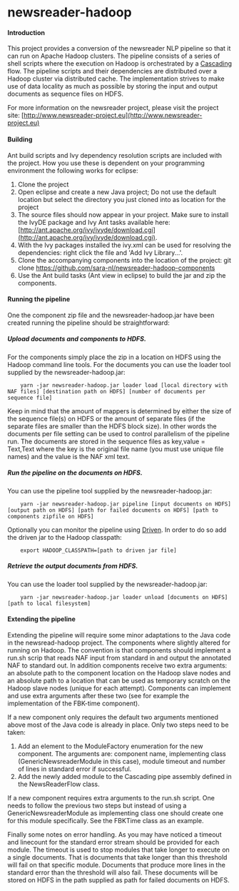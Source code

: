 newsreader-hadoop
=================

#### Introduction
This project provides a conversion of the newsreader NLP pipeline so that it can run on Apache Hadoop clusters. The pipeline consists of a series of shell scripts where the execution on Hadoop is orchestrated by 
a [Cascading](http://www.cascading.org) flow. The pipeline scripts and their dependencies are distributed over a Hadoop cluster via distributed cache. The implementation strives to make use of data locality as much as possible by storing the input and output documents as sequence files on HDFS.

For more information on the newsreader project, please visit the project site: [http://www.newsreader-project.eu](http://www.newsreader-project.eu)

#### Building

Ant build scripts and Ivy dependency resolution scripts are included with the project. How you use these is dependent on your programming environment the 
following works for eclipse:

1. Clone the project
2. Open eclipse and create a new Java project; Do not use the default location but select the directory you just cloned into as location for the project
3. The source files should now appear in your project. Make sure to install the IvyDE package and Ivy Ant tasks available here: [http://ant.apache.org/ivy/ivyde/download.cgi](http://ant.apache.org/ivy/ivyde/download.cgi). 
4. With the Ivy packages installed the ivy.xml can be used for resolving the dependencies: right click the file and 'Add Ivy Library...'.
5. Clone the accompanying components into the location of the project: git clone https://github.com/sara-nl/newsreader-hadoop-components
6. Use the Ant build tasks (Ant view in eclipse) to build the jar and zip the components.

#### Running the pipeline

One the component zip file and the newsreader-hadoop.jar have been created running the pipeline should be straightforward:

##### Upload documents and components to HDFS. 

For the components simply place the zip in a location on HDFS using the Hadoop command line tools. For the documents you can use the loader tool supplied by the newsreader-hadoop.jar: 

		yarn -jar newsreader-hadoop.jar loader load [local directory with NAF files] [destination path on HDFS] [number of documents per sequence file]
    
Keep in mind that the amount of mappers is determined by either the size of the sequence file(s) on HDFS or the amount of separate files (if the separate files are smaller than the HDFS block size). In other words the documents per file setting can be used to control parallelism of the pipeline run. The documents
are stored in the sequence files as key,value = Text,Text where the key is the original file name (you must use unique file names) and the value is the NAF xml text.

##### Run the pipeline on the documents on HDFS.

You can use the pipeline tool supplied by the newsreader-hadoop.jar: 

		yarn -jar newsreader-hadoop.jar pipeline [input documents on HDFS] [output path on HDFS] [path for failed documents on HDFS] [path to components zipfile on HDFS]

Optionally you can monitor the pipeline using [Driven](http://www.cascading.org/2014/02/14/driven-for-cascading/). In order to do so add the driven jar to the Hadoop classpath:

		export HADOOP_CLASSPATH=[path to driven jar file]

##### Retrieve the output documents from HDFS. 

You can use the loader tool supplied by the newsreader-hadoop.jar: 

		yarn -jar newsreader-hadoop.jar loader unload [documents on HDFS] [path to local filesystem]
    
#### Extending the pipeline

Extending the pipeline will require some minor adaptations to the Java code in the newsread-hadoop project. The components where slightly altered for running on Hadoop. The convention is that 
components should implement a run.sh scrip that reads NAF input from standard in and output the annotated NAF to standard out. In addition components receive two extra arguments: an absolute path to the
component location on the Hadoop slave nodes and an absolute path to a location that can be used as temporary scratch on the Hadoop slave nodes (unique for each attempt). Components can implement and use extra arguments after these two 
(see for example the implementation of the FBK-time component).

If a new component only requires the default two arguments mentioned above most of the Java code is already in place. Only two steps need to be taken:

1. Add an element to the ModuleFactory enumeration for the new component. The arguments are: component name, implementing class (GenericNewsreaderModule in this case), module timeout and number of lines in standard error if successful.
2. Add the newly added module to the Cascading pipe assembly defined in the NewsReaderFlow class.

If a new component requires extra arguments to the run.sh script. One needs to follow the previous two steps but instead of using a GenericNewsreaderModule as implementing class one should create one for this module specifically. See the FBKTime class as an example.

Finally some notes on error handling. As you may have noticed a timeout and linecount for the standard error stream should be provided for each module. The timeout is used to stop modules that take longer to execute on a single documents. That is documents that take longer than this threshold will fail on that specific module. Documents
that produce more lines in the standard error than the threshold will also fail. These documents will be stored on HDFS in the path supplied as path for failed documents on HDFS.